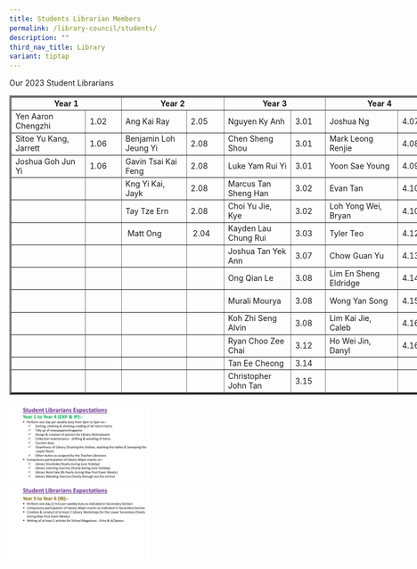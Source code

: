 ```yaml
---
title: Students Librarian Members
permalink: /library-council/students/
description: ""
third_nav_title: Library
variant: tiptap
---
```

<p>Our 2023 Student Librarians&nbsp;</p>
<table border="3" style="width: 1153px;">
<tbody>
<tr>
<td colspan="2" style="width: 178px; text-align: center;"><strong>Year 1</strong></td>
<td colspan="2" style="width: 162.641px; text-align: center;"><strong>Year 2</strong></td>
<td colspan="2" style="width: 158.359px; text-align: center;"><strong>Year 3</strong></td>
<td colspan="2" style="width: 176px; text-align: center;"><strong>Year 4</strong></td>
<td colspan="2" style="width: 168px; text-align: center;"><strong>Year 5</strong></td>
<td colspan="2" style="width: 181px; text-align: center;"><strong>Year 6</strong></td>
</tr>
<tr>
<td style="width: 126px;">Yen Aaron Chengzhi</td>
<td style="width: 52px;">1.02</td>
<td style="width: 108px;">Ang Kai Ray</td>
<td style="width: 54.6406px;">2.05</td>
<td style="width: 109.359px;">Nguyen Ky Anh</td>
<td style="width: 49px;">3.01</td>
<td style="width: 124px;">Joshua Ng</td>
<td style="width: 52px;">4.07</td>
<td style="width: 123px;">Joel Aidan Low Yi</td>
<td style="width: 45px;">5.04</td>
<td style="width: 122px;">Chao Fan En, Nicholas</td>
<td style="width: 59px;">6.09</td>
</tr>
<tr>
<td style="width: 126px;">Sitoe Yu Kang, Jarrett</td>
<td style="width: 52px;">1.06</td>
<td style="width: 108px;">Benjamin Loh Jeung Yi</td>
<td style="width: 54.6406px;">2.08</td>
<td style="width: 109.359px;">Chen Sheng Shou</td>
<td style="width: 49px;">3.01</td>
<td style="width: 124px;">Mark Leong Renjie</td>
<td style="width: 52px;">4.08</td>
<td style="width: 123px;">Iden Ng Ee Hin</td>
<td style="width: 45px;">5.07</td>
<td style="width: 122px;">Low Zhen Jie Caleb</td>
<td style="width: 59px;">6.14</td>
</tr>
<tr>
<td style="width: 126px;">Joshua Goh Jun Yi</td>
<td style="width: 52px;">1.06</td>
<td style="width: 108px;">Gavin Tsai Kai Feng</td>
<td style="width: 54.6406px;">2.08</td>
<td style="width: 109.359px;">Luke Yam Rui Yi</td>
<td style="width: 49px;">3.01</td>
<td style="width: 124px;">Yoon Sae Young</td>
<td style="width: 52px;">4.09</td>
<td style="width: 123px;">Zachary Yap Shi Yi</td>
<td style="width: 45px;">5.07</td>
<td style="width: 122px;">&nbsp;</td>
<td style="width: 59px;">&nbsp;</td>
</tr>
<tr>
<td style="width: 126px;">&nbsp;</td>
<td style="width: 52px;">&nbsp;</td>
<td style="width: 108px;">Kng Yi Kai, Jayk</td>
<td style="width: 54.6406px;">2.08</td>
<td style="width: 109.359px;">Marcus Tan Sheng Han</td>
<td style="width: 49px;">3.02</td>
<td style="width: 124px;">Evan Tan</td>
<td style="width: 52px;">4.10</td>
<td style="width: 123px;">Ng Ren Hui</td>
<td style="width: 45px;">5.03</td>
<td style="width: 122px;">&nbsp;</td>
<td style="width: 59px;">&nbsp;</td>
</tr>
<tr>
<td style="width: 126px;">&nbsp;</td>
<td style="width: 52px;">&nbsp;</td>
<td style="width: 108px;">Tay Tze Ern</td>
<td style="width: 54.6406px;">2.08</td>
<td style="width: 109.359px;">Choi Yu Jie, Kye</td>
<td style="width: 49px;">3.02</td>
<td style="width: 124px;">Loh Yong Wei, Bryan</td>
<td style="width: 52px;">4.10</td>
<td style="width: 123px;">Ng Wei Jie</td>
<td style="width: 45px;">5.09</td>
<td style="width: 122px;">&nbsp;</td>
<td style="width: 59px;">&nbsp;</td>
</tr>
<tr>
<td style="width: 126px;">&nbsp;</td>
<td style="width: 52px;">&nbsp;</td>
<td style="width: 108px;">&nbsp;Matt Ong</td>
<td style="width: 54.6406px;">&nbsp;2.04</td>
<td style="width: 109.359px;">Kayden Lau Chung Rui</td>
<td style="width: 49px;">3.03</td>
<td style="width: 124px;">Tyler Teo</td>
<td style="width: 52px;">4.12</td>
<td style="width: 123px;">Lee En Yi, Daniel</td>
<td style="width: 45px;">5.11</td>
<td style="width: 122px;">&nbsp;</td>
<td style="width: 59px;">&nbsp;</td>
</tr>
<tr>
<td style="width: 126px;">&nbsp;</td>
<td style="width: 52px;">&nbsp;</td>
<td style="width: 108px;">&nbsp;</td>
<td style="width: 54.6406px;">&nbsp;</td>
<td style="width: 109.359px;">Joshua Tan Yek Ann</td>
<td style="width: 49px;">3.07</td>
<td style="width: 124px;">Chow Guan Yu</td>
<td style="width: 52px;">4.13</td>
<td style="width: 123px;">Ian Lam Tuck Shin</td>
<td style="width: 45px;">5.12</td>
<td style="width: 122px;">&nbsp;</td>
<td style="width: 59px;">&nbsp;</td>
</tr>
<tr>
<td style="width: 126px;">&nbsp;</td>
<td style="width: 52px;">&nbsp;</td>
<td style="width: 108px;">&nbsp;</td>
<td style="width: 54.6406px;">&nbsp;</td>
<td style="width: 109.359px;">Ong Qian Le</td>
<td style="width: 49px;">3.08</td>
<td style="width: 124px;">Lim En Sheng Eldridge</td>
<td style="width: 52px;">4.14</td>
<td style="width: 123px;">Lim Dao Kai</td>
<td style="width: 45px;">5.09</td>
<td style="width: 122px;">&nbsp;</td>
<td style="width: 59px;">&nbsp;</td>
</tr>
<tr>
<td style="width: 126px;">&nbsp;</td>
<td style="width: 52px;">&nbsp;</td>
<td style="width: 108px;">&nbsp;</td>
<td style="width: 54.6406px;">&nbsp;</td>
<td style="width: 109.359px;">Murali Mourya</td>
<td style="width: 49px;">3.08</td>
<td style="width: 124px;">Wong Yan Song</td>
<td style="width: 52px;">4.15</td>
<td style="width: 123px;">Wayne Choo Zee Chen</td>
<td style="width: 45px;">5.06</td>
<td style="width: 122px;">&nbsp;</td>
<td style="width: 59px;">&nbsp;</td>
</tr>
<tr>
<td style="width: 126px;">&nbsp;</td>
<td style="width: 52px;">&nbsp;</td>
<td style="width: 108px;">&nbsp;</td>
<td style="width: 54.6406px;">&nbsp;</td>
<td style="width: 109.359px;">Koh Zhi Seng Alvin</td>
<td style="width: 49px;">3.08</td>
<td style="width: 124px;">Lim Kai Jie, Caleb</td>
<td style="width: 52px;">4.16</td>
<td style="width: 123px;">Jonavon Yeo Shen Yi</td>
<td style="width: 45px;">5.18</td>
<td style="width: 122px;">&nbsp;</td>
<td style="width: 59px;">&nbsp;</td>
</tr>
<tr>
<td style="width: 126px;">&nbsp;</td>
<td style="width: 52px;">&nbsp;</td>
<td style="width: 108px;">&nbsp;</td>
<td style="width: 54.6406px;">&nbsp;</td>
<td style="width: 109.359px;">Ryan Choo Zee Chai</td>
<td style="width: 49px;">3.12</td>
<td style="width: 124px;">Ho Wei Jin, Danyl</td>
<td style="width: 52px;">4.16</td>
<td style="width: 123px;">Timothy Lagman</td>
<td style="width: 45px;">5.18</td>
<td style="width: 122px;">&nbsp;</td>
<td style="width: 59px;">&nbsp;</td>
</tr>
<tr>
<td style="width: 126px;">&nbsp;</td>
<td style="width: 52px;">&nbsp;</td>
<td style="width: 108px;">&nbsp;</td>
<td style="width: 54.6406px;">&nbsp;</td>
<td style="width: 109.359px;">Tan Ee Cheong</td>
<td style="width: 49px;">3.14</td>
<td style="width: 124px;">&nbsp;</td>
<td style="width: 52px;">&nbsp;</td>
<td style="width: 123px;">&nbsp;</td>
<td style="width: 45px;">&nbsp;</td>
<td style="width: 122px;">&nbsp;</td>
<td style="width: 59px;">&nbsp;</td>
</tr>
<tr>
<td style="width: 126px;">&nbsp;</td>
<td style="width: 52px;">&nbsp;</td>
<td style="width: 108px;">&nbsp;</td>
<td style="width: 54.6406px;">&nbsp;</td>
<td style="width: 109.359px;">Christopher John Tan</td>
<td style="width: 49px;">3.15</td>
<td style="width: 124px;">&nbsp;</td>
<td style="width: 52px;">&nbsp;</td>
<td style="width: 123px;">&nbsp;</td>
<td style="width: 45px;">&nbsp;</td>
<td style="width: 122px;">&nbsp;</td>
<td style="width: 59px;">&nbsp;</td>
</tr>
</tbody>
</table>
<p><img src="/images/Slide6-1024x576.jpg" style="width: 50%;"> <img src="/images/Slide7-1024x576.jpg" style="width: 50%;"></p>
